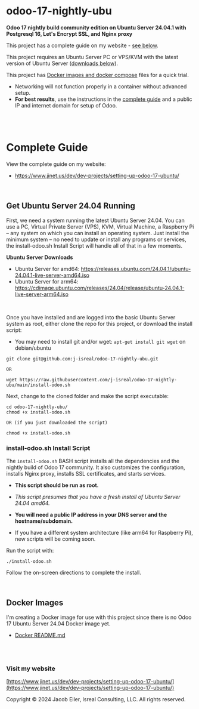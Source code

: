# odoo-17-nightly-ubu
**Odoo 17 nightly build community edition on Ubuntu Server 24.04.1 with Postgresql 16, Let's Encrypt SSL, and Nginx proxy**

This project has a complete guide on my website - [see below](#complete-guide).

This project requires an Ubuntu Server PC or VPS/KVM with the latest version of Ubuntu Server ([downloads below](#get-ubuntu-server-2404-running)).

This project has [Docker images and docker compose](#docker-images) files for a quick trial.
- Networking will not function properly in a container without advanced setup.
- <b>For best results</b>, use the instructions in the [complete guide](#complete-guide) and a public IP and internet domain for setup of Odoo.

<br />


<br />

# Complete Guide
View the complete guide on my website:

- https://www.jinet.us/dev/dev-projects/setting-up-odoo-17-ubuntu/

<br/>

## Get Ubuntu Server 24.04 Running

First, we need a system running the latest Ubuntu Server 24.04. You can use a PC, Virtual Private Server (VPS), KVM, Virtual Machine, a Raspberry Pi – any system on which you can install an operating system. Just install the minimum system – no need to update or install any programs or services, the install-odoo.sh Install Script will handle all of that in a few moments.

<b>Ubuntu Server Downloads</b>

- Ubuntu Server for amd64: https://releases.ubuntu.com/24.04.1/ubuntu-24.04.1-live-server-amd64.iso
- Ubuntu Server for arm64: https://cdimage.ubuntu.com/releases/24.04/release/ubuntu-24.04.1-live-server-arm64.iso

<br />

Once you have installed and are logged into the basic Ubuntu Server system as root, either clone the repo for this project, or download the install script:

- You may need to install git and/or wget: ```apt-get install git wget``` on debian/ubuntu
```
git clone git@github.com:j-isreal/odoo-17-nightly-ubu.git

OR

wget https://raw.githubusercontent.com/j-isreal/odoo-17-nightly-ubu/main/install-odoo.sh
```
Next, change to the cloned folder and make the script executable:
```
cd odoo-17-nightly-ubu/
chmod +x install-odoo.sh

OR (if you just downloaded the script)

chmod +x install-odoo.sh
```

### install-odoo.sh Install Script
The ```install-odoo.sh``` BASH script installs all the dependencies and the nightly build of Odoo 17 community.  It also customizes the configuration, installs Nginx proxy, installs SSL certificates, and starts services.  

- **This script should be run as root.**

- _This script presumes that you have a fresh install of Ubuntu Server 24.04 amd64._

- **You will need a public IP address in your DNS server and the hostname/subdomain.**

- If you have a different system architecture (like arm64 for Raspberry Pi), new scripts will be coming soon.


Run the script with:
```
./install-odoo.sh
```

Follow the on-screen directions to complete the install.

<br/>


## Docker Images
I'm creating a Docker image for use with this project since there is no Odoo 17 Ubuntu Server 24.04 Docker image yet.

- [Docker README.md](https://github.com/j-isreal/odoo-17-nightly-ubu/blob/main/docker/README.md)

<br/><br/>

### Visit my website

[https://www.jinet.us/dev/dev-projects/setting-up-odoo-17-ubuntu/](https://www.jinet.us/dev/dev-projects/setting-up-odoo-17-ubuntu/)

Copyright &copy; 2024 Jacob Eiler, Isreal Consulting, LLC.  All rights reserved.

